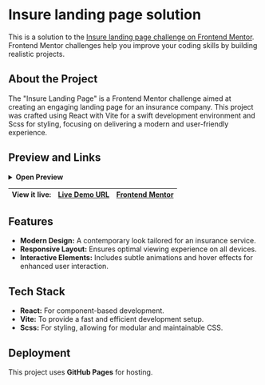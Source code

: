 # Insure landing page solution

This is a solution to the [Insure landing page challenge on Frontend Mentor](https://www.frontendmentor.io/challenges/insure-landing-page-uTU68JV8). Frontend Mentor challenges help you improve your coding skills by building realistic projects.

## About the Project

The "Insure Landing Page" is a Frontend Mentor challenge aimed at creating an engaging landing page for an insurance company. This project was crafted using React with Vite for a swift development environment and Scss for styling, focusing on delivering a modern and user-friendly experience.

## Preview and Links

<details>
<summary><b>Open Preview</b></summary>
<br>

![](./preview.png)

<br>
</details>

| View it live: | [Live Demo URL](https://ionstici.github.io/insure-landing-page/) | [Frontend Mentor](https://www.frontendmentor.io/solutions/insure-landing-page-ehFGCjU3yS) |
| ------------- | ---------------------------------------------------------------- | ----------------------------------------------------------------------------------------- |

## Features

- **Modern Design:** A contemporary look tailored for an insurance service.
- **Responsive Layout:** Ensures optimal viewing experience on all devices.
- **Interactive Elements:** Includes subtle animations and hover effects for enhanced user interaction.

## Tech Stack

- **React:** For component-based development.
- **Vite:** To provide a fast and efficient development setup.
- **Scss:** For styling, allowing for modular and maintainable CSS.

## Deployment

This project uses **GitHub Pages** for hosting.
